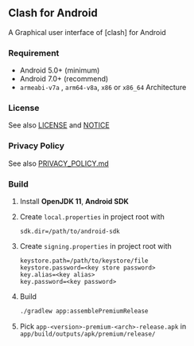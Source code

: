 ## Clash for Android

A Graphical user interface of [clash] for Android

### Requirement

- Android 5.0+ (minimum)
- Android 7.0+ (recommend)
- `armeabi-v7a` , `arm64-v8a`, `x86` or `x86_64` Architecture

### License

See also [LICENSE](./LICENSE) and [NOTICE](./NOTICE)

### Privacy Policy

See also [PRIVACY_POLICY.md](./PRIVACY_POLICY.md)

### Build

1. Install **OpenJDK 11**, **Android SDK**

2. Create `local.properties` in project root with

   ```properties
   sdk.dir=/path/to/android-sdk
   ```

3. Create `signing.properties` in project root with

   ```properties
   keystore.path=/path/to/keystore/file
   keystore.password=<key store password>
   key.alias=<key alias>
   key.password=<key password>
   ```

4. Build

   ```bash
   ./gradlew app:assemblePremiumRelease
   ```

6. Pick `app-<version>-premium-<arch>-release.apk` in `app/build/outputs/apk/premium/release/`
